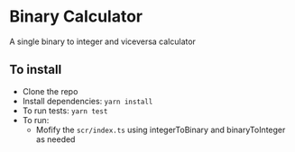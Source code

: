 # Binary Calculator

A single binary to integer and viceversa calculator

## To install

- Clone the repo
- Install dependencies: `yarn install`
- To run tests: `yarn test`
- To run:
  - Mofify the `scr/index.ts` using integerToBinary and binaryToInteger as needed

